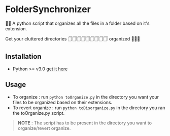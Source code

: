 # FolderSynchronizer
📁📌 A python script that organizes all the files in a folder based on it's extension.

Get your cluttered directories 🗍🗍🗍🗍🗍🗍🗍🗍🗍 organized 📁📂📁 

## Installation
 - Python >= v3.0 [get it here](https://www.python.org/downloads/)
 
## Usage
 - To organize : run `python toOrganize.py` in the directory you want your files to be organized based on their extensions.
 - To revert organize : run `python toDisorganize.py` in the directory you ran the toOrganize.py script.
 
 > **NOTE** : The script has to be present in the directory you want to organize/revert organize.
